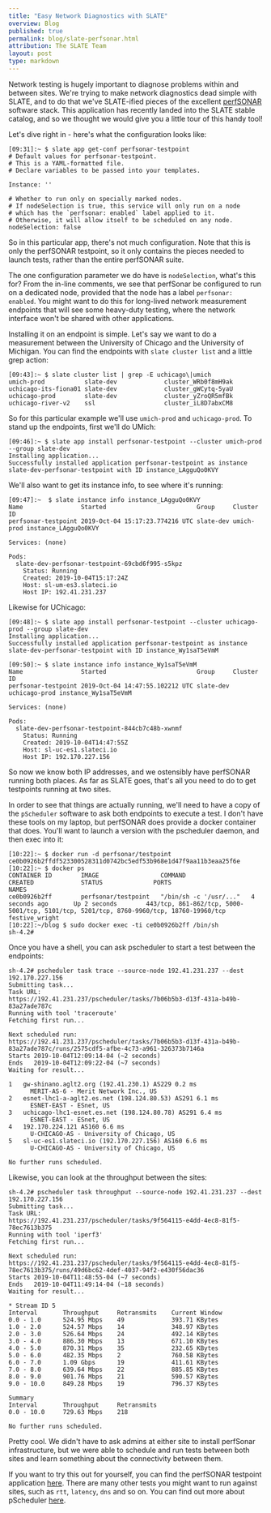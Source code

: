 ```yaml
---
title: "Easy Network Diagnostics with SLATE"
overview: Blog
published: true
permalink: blog/slate-perfsonar.html
attribution: The SLATE Team
layout: post
type: markdown
---
```


Network testing is hugely important to diagnose problems within and between
sites. We're trying to make network diagnostics dead simple with SLATE, and to
do that we've SLATE-ified pieces of the excellent [perfSONAR](https://www.perfsonar.net) 
software stack. This application has recently landed into the
SLATE stable catalog, and so we thought we would give you a little tour of this
handy tool!

<!--end_excerpt-->

Let's dive right in - here's what the configuration looks like:

	[09:31]:~ $ slate app get-conf perfsonar-testpoint
	# Default values for perfsonar-testpoint.
	# This is a YAML-formatted file.
	# Declare variables to be passed into your templates.

	Instance: ''

	# Whether to run only on specially marked nodes. 
	# If nodeSelection is true, this service will only run on a node
	# which has the `perfsonar: enabled` label applied to it. 
	# Otherwise, it will allow itself to be scheduled on any node. 
	nodeSelection: false

So in this particular app, there's not much configuration. Note that this is
only the perfSONAR testpoint, so it only contains the pieces needed to launch
tests, rather than the entire perfSONAR suite.

The one configuration parameter we do have is `nodeSelection`, what's this for?
From the in-line comments, we see that perfSonar be configured to run on a
dedicated node, provided that the node has a label `perfsonar: enabled`. You
might want to do this for long-lived network measurement endpoints that will
see some heavy-duty testing, where the network interface won't be shared with
other applications.

Installing it on an endpoint is simple. Let's say we want to do a measurement
between the University of Chicago and the University of Michigan. You can find
the endpoints with `slate cluster list` and a little grep action:

	[09:43]:~ $ slate cluster list | grep -E uchicago\|umich
	umich-prod           slate-dev             cluster_WRb0f8mH9ak
	uchicago-its-fiona01 slate-dev             cluster_gWCytq-5yaU
	uchicago-prod        slate-dev             cluster_yZroQR5mfBk
	uchicago-river-v2    ssl                   cluster_iL8D7abxCM8

So for this particular example we'll use `umich-prod` and `uchicago-prod`. To
stand up the endpoints, first we'll do UMich:

	[09:46]:~ $ slate app install perfsonar-testpoint --cluster umich-prod --group slate-dev
	Installing application...
	Successfully installed application perfsonar-testpoint as instance slate-dev-perfsonar-testpoint with ID instance_LAgguQo0KVY

We'll also want to get its instance info, to see where it's running:

	[09:47]:~  $ slate instance info instance_LAgguQo0KVY
	Name                Started                         Group     Cluster    ID                  
	perfsonar-testpoint 2019-Oct-04 15:17:23.774216 UTC slate-dev umich-prod instance_LAgguQo0KVY

	Services: (none)

	Pods:
	  slate-dev-perfsonar-testpoint-69cbd6f995-s5kpz
	    Status: Running
	    Created: 2019-10-04T15:17:24Z
	    Host: sl-um-es3.slateci.io
	    Host IP: 192.41.231.237


Likewise for UChicago:

	[09:48]:~ $ slate app install perfsonar-testpoint --cluster uchicago-prod --group slate-dev
	Installing application...
	Successfully installed application perfsonar-testpoint as instance slate-dev-perfsonar-testpoint with ID instance_Wy1saT5eVmM

	[09:50]:~ $ slate instance info instance_Wy1saT5eVmM
	Name                Started                         Group     Cluster       ID                  
	perfsonar-testpoint 2019-Oct-04 14:47:55.102212 UTC slate-dev uchicago-prod instance_Wy1saT5eVmM

	Services: (none)

	Pods:
	  slate-dev-perfsonar-testpoint-844cb7c48b-xwnmf
	    Status: Running
	    Created: 2019-10-04T14:47:55Z
	    Host: sl-uc-es1.slateci.io
	    Host IP: 192.170.227.156

So now we know both IP addresses, and we ostensibly have perfSONAR running both
places. As far as SLATE goes, that's all you need to do to get testpoints
running at two sites. 

In order to see that things are actually running, we'll need to have a copy of
the `pScheduler` software to ask both endpoints to execute a test. I don't have
these tools on my laptop, but perfSONAR does provide a docker container that
does. You'll want to launch a version with the pscheduler daemon, and then exec
into it:

	[10:22]:~ $ docker run -d perfsonar/testpoint
	ce0b0926b2ffdf523300528311d0742bc5edf53b968e1d47f9aa11b3eaa25f6e
	[10:22]:~ $ docker ps
	CONTAINER ID        IMAGE                 COMMAND                  CREATED             STATUS              PORTS                                                                                     NAMES
	ce0b0926b2ff        perfsonar/testpoint   "/bin/sh -c '/usr/..."   4 seconds ago       Up 2 seconds        443/tcp, 861-862/tcp, 5000-5001/tcp, 5101/tcp, 5201/tcp, 8760-9960/tcp, 18760-19960/tcp   festive_wright
	[10:22]:~/blog $ sudo docker exec -ti ce0b0926b2ff /bin/sh
	sh-4.2# 

Once you have a shell, you can ask pscheduler to start a test between the endpoints:

	sh-4.2# pscheduler task trace --source-node 192.41.231.237 --dest 192.170.227.156
	Submitting task...
	Task URL:
	https://192.41.231.237/pscheduler/tasks/7b06b5b3-d13f-431a-b49b-83a27ade787c
	Running with tool 'traceroute'
	Fetching first run...

	Next scheduled run:
	https://192.41.231.237/pscheduler/tasks/7b06b5b3-d13f-431a-b49b-83a27ade787c/runs/2575cdf5-afbe-4c73-a961-326373b7146a
	Starts 2019-10-04T12:09:14-04 (~2 seconds)
	Ends   2019-10-04T12:09:22-04 (~7 seconds)
	Waiting for result...

	1	gw-shinano.aglt2.org (192.41.230.1) AS229 0.2 ms
		  MERIT-AS-6 - Merit Network Inc., US
	2	esnet-lhc1-a-aglt2.es.net (198.124.80.53) AS291 6.1 ms
		  ESNET-EAST - ESnet, US
	3	uchicago-lhc1-esnet.es.net (198.124.80.78) AS291 6.4 ms
		  ESNET-EAST - ESnet, US
	4	192.170.224.121 AS160 6.6 ms
		  U-CHICAGO-AS - University of Chicago, US
	5	sl-uc-es1.slateci.io (192.170.227.156) AS160 6.6 ms
		  U-CHICAGO-AS - University of Chicago, US

	No further runs scheduled.

Likewise, you can look at the throughput between the sites:

	sh-4.2# pscheduler task throughput --source-node 192.41.231.237 --dest 192.170.227.156
	Submitting task...
	Task URL:
	https://192.41.231.237/pscheduler/tasks/9f564115-e4dd-4ec8-81f5-78ec7613b375
	Running with tool 'iperf3'
	Fetching first run...

	Next scheduled run:
	https://192.41.231.237/pscheduler/tasks/9f564115-e4dd-4ec8-81f5-78ec7613b375/runs/49d6bc62-4def-4037-94f2-e430f56dac36
	Starts 2019-10-04T11:48:55-04 (~7 seconds)
	Ends   2019-10-04T11:49:14-04 (~18 seconds)
	Waiting for result...

	* Stream ID 5
	Interval       Throughput     Retransmits    Current Window 
	0.0 - 1.0      524.95 Mbps    49             393.71 KBytes  
	1.0 - 2.0      524.57 Mbps    14             348.97 KBytes  
	2.0 - 3.0      526.64 Mbps    24             492.14 KBytes  
	3.0 - 4.0      886.30 Mbps    13             671.10 KBytes  
	4.0 - 5.0      870.31 Mbps    35             232.65 KBytes  
	5.0 - 6.0      482.35 Mbps    2              760.58 KBytes  
	6.0 - 7.0      1.09 Gbps      19             411.61 KBytes  
	7.0 - 8.0      639.64 Mbps    22             885.85 KBytes  
	8.0 - 9.0      901.76 Mbps    21             590.57 KBytes  
	9.0 - 10.0     849.28 Mbps    19             796.37 KBytes  

	Summary
	Interval       Throughput     Retransmits    
	0.0 - 10.0     729.63 Mbps    218

	No further runs scheduled.

Pretty cool. We didn't have to ask admins at either site to install perfSonar
infrastructure, but we were able to schedule and run tests between both sites
and learn something about the connectivity between them. 

If you want to try this out for yourself, you can find the perfSONAR testpoint
application [here](https://portal.slateci.io/applications/perfsonar-testpoint).
There are many other tests you might want to run against sites, such as `rtt`,
`latency`, `dns` and so on. You can find out more about pScheduler [here](
https://docs.perfsonar.net/pscheduler_intro.html).
